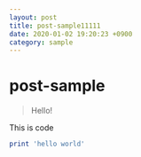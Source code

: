```yaml
---
layout: post
title: post-sample11111
date: 2020-01-02 19:20:23 +0900
category: sample
---
```

# post-sample
> Hello!

This is code
```ruby
print 'hello world'
```